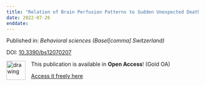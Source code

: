 ```yaml
---
title: "Relation of Brain Perfusion Patterns to Sudden Unexpected Death Risk Stratification: A Study in Drug Resistant Focal Epilepsy."
date: 2022-07-26
enddate:
---
```


Published in: *Behavioral sciences (Basel[comma] Switzerland)*

DOI: [10.3390/bs12070207](https://doi.org/10.3390/bs12070207)

<img src="https://upload.wikimedia.org/wikipedia/commons/thumb/7/77/Open_Access_logo_PLoS_transparent.svg/800px-Open_Access_logo_PLoS_transparent.svg.png" alt="drawing" width="50" align="left"/> &nbsp;&nbsp;&nbsp;This publication is available in **Open Access**! (Gold OA)

&nbsp;&nbsp;&nbsp;<a href="https://www.mdpi.com/2076-328X/12/7/207/pdf?version=1657173910">Access it freely here</a>

